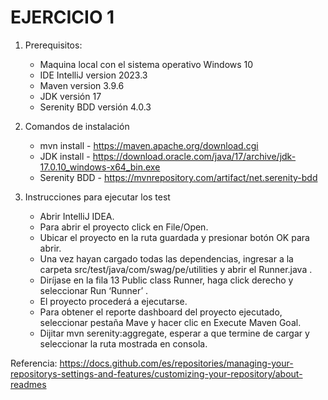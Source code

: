 # EJERCICIO 1

1. Prerequisitos:
    - Maquina local con el sistema operativo Windows 10
    - IDE IntelliJ version 2023.3
    - Maven version 3.9.6
    - JDK versión 17
    - Serenity BDD versión 4.0.3

2. Comandos de instalación

    - mvn install - https://maven.apache.org/download.cgi
    - JDK install - https://download.oracle.com/java/17/archive/jdk-17.0.10_windows-x64_bin.exe
    - Serenity BDD - https://mvnrepository.com/artifact/net.serenity-bdd

3. Instrucciones para ejecutar los test
   - Abrir IntelliJ IDEA. 
   - Para abrir el proyecto click en File/Open. 
   - Ubicar el proyecto en la ruta guardada y presionar botón OK para abrir. 
   - Una vez hayan cargado todas las dependencias, ingresar a la carpeta src/test/java/com/swag/pe/utilities y abrir el Runner.java . 
   - Diríjase en la fila 13 Public class Runner, haga click derecho y seleccionar Run ‘Runner’ . 
   - El proyecto procederá a ejecutarse. 
   - Para obtener el reporte dashboard del proyecto ejecutado, seleccionar pestaña Mave y hacer clic en Execute Maven Goal. 
   - Dijitar mvn serenity:aggregate, esperar a que termine de cargar y seleccionar la ruta mostrada en consola.


Referencia: https://docs.github.com/es/repositories/managing-your-repositorys-settings-and-features/customizing-your-repository/about-readmes




